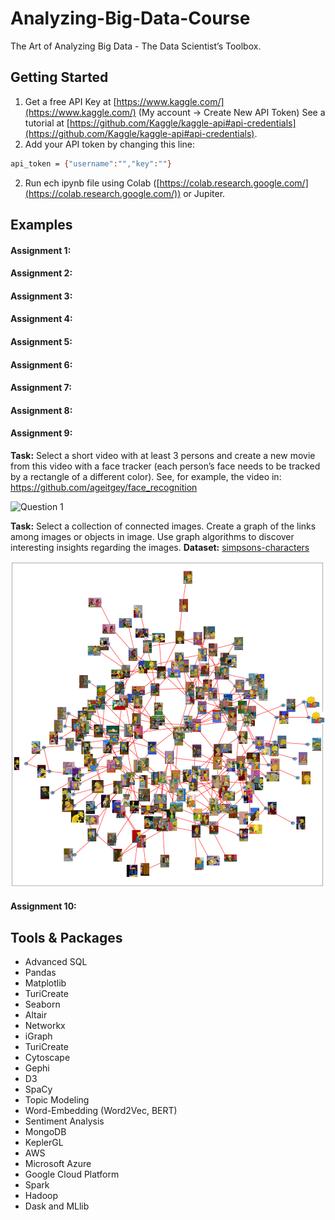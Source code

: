 # Analyzing-Big-Data-Course
The Art of Analyzing Big Data - The Data Scientist’s Toolbox. 

## Getting Started
1. Get a free API Key at [https://www.kaggle.com/](https://www.kaggle.com/) (My account -> Create New API Token)
See a tutorial at [https://github.com/Kaggle/kaggle-api#api-credentials](https://github.com/Kaggle/kaggle-api#api-credentials).
2. Add your API token by changing this line:
```sh
api_token = {"username":"","key":""}
```
2. Run ech ipynb file using Colab ([https://colab.research.google.com/](https://colab.research.google.com/)) or Jupiter.

## Examples

#### Assignment 1:

#### Assignment 2:

#### Assignment 3:

#### Assignment 4:

#### Assignment 5:

#### Assignment 6:

#### Assignment 7:

#### Assignment 8:

#### Assignment 9:
**Task:** Select a short video with at least 3 persons and create a new movie from this video with a face tracker (each person’s face needs to be tracked by a rectangle of a different color). See, for example, the video in: https://github.com/ageitgey/face_recognition

![Question 1](https://github.com/nevoit/Analyzing-Big-Data-Course/blob/master/figures/hw_9_gif.gif?raw=true)

**Task:** Select a collection of connected images. Create a graph of the links among images or objects in image.
Use graph algorithms to discover interesting insights regarding the images.
**Dataset:** [simpsons-characters](https://www.kaggle.com/alexattia/the-simpsons-characters-dataset)

![Question 2](https://github.com/nevoit/Analyzing-Big-Data-Course/blob/master/figures/hw_9_network.png)

#### Assignment 10:

## Tools & Packages
- Advanced SQL
- Pandas
- Matplotlib
- TuriCreate
- Seaborn
- Altair
- Networkx
- iGraph
- TuriCreate
- Cytoscape
- Gephi
- D3
- SpaCy
- Topic Modeling
- Word-Embedding (Word2Vec, BERT)
- Sentiment Analysis
- MongoDB
- KeplerGL
- AWS
- Microsoft Azure
- Google Cloud Platform
- Spark
- Hadoop
- Dask and MLlib
